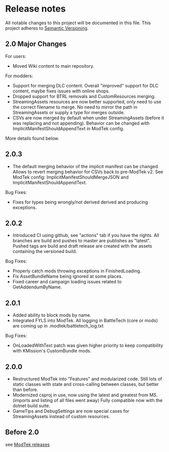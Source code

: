 ﻿# Release notes

All notable changes to this project will be documented in this file.
This project adheres to [Semantic Versioning](http://semver.org/).

## 2.0 Major Changes

For users:
- Moved Wiki content to main repository.

For modders:
- Support for merging DLC content. Overall "improved" support for DLC content, maybe fixes issues with online shops.
- Dropped support for BTRL removals and CustomResources merging.
- StreamingAssets resources are now better supported, only need to use the correct filename to merge. No need to mirror the path in StreamingAssets or supply a type for merges outside.
- CSVs are now merged by default when under StreamingAssets (before it was replacing and not appending). Behavior can be changed with ImplicitManifestShouldAppendText in ModTek config.

More details found below.

## 2.0.3

- The default merging behavior of the implicit manifest can be changed. Allows to revert merging behavior for CSVs back to pre-ModTek v2.
  See ModTek config: ImplicitManifestShouldMergeJSON and ImplicitManifestShouldAppendText.

Bug Fixes:
- Fixes for types being wrongly/not derived derived and producing exceptions.

## 2.0.2

- Introduced CI using github, see "actions" tab if you have the rights. All branches are build and pushes to master are publishes as "latest". Pushed tags are build and draft release are created with the assets containing the versioned build.

Bug Fixes:
- Properly catch mods throwing exceptions in FinishedLoading.
- Fix AssetBundleName being ignored at some places.
- Fixed career and campaign loading issues related to GetAddendumByName.

## 2.0.1

- Added ability to block mods by name.
- Integrated FYLS into ModTek. All logging in BattleTech (core or mods) are coming up in .modtek/battletech_log.txt

Bug Fixes:
- OnLoadedWithText patch was given higher priority to keep compatibility with KMission's CustomBundle mods.

## 2.0.0

- Restructured ModTek into "Features" and modularized code. Still lots of static classes with state and cross-calling between classes, but better than before.
- Modernized csproj in use, now using the latest and greatest from MS. (imports and listing of all files went away) Fully compatible now with the dotnet build suite.
- GameTips and DebugSettings are now special cases for StreamingAssets instead of custom resources.

## Before 2.0

see [ModTek releases](https://github.com/BattletechModders/ModTek/releases)
